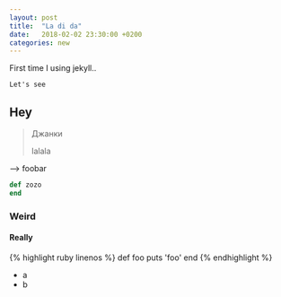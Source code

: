 ```yaml
---
layout: post
title:  "La di da"
date:   2018-02-02 23:30:00 +0200
categories: new
---
```


First time I using jekyll..

```
Let's see
```

## Hey

> Джанки
>
> lalala

--> foobar

```ruby
def zozo
end
```

### Weird

#### Really

{% highlight ruby linenos %}
def foo
  puts 'foo'
end
{% endhighlight %}

* a
* b
